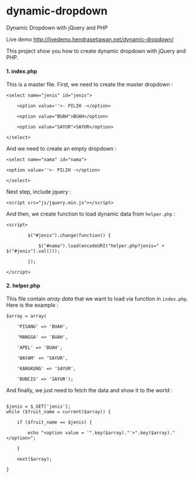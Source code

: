 # dynamic-dropdown
Dynamic Dropdown with jQuery and PHP

Live demo http://livedemo.hendrasetiawan.net/dynamic-dropdown/

This project show you how to create dynamic dropdown with jQuery and PHP.

<h4>1. index.php</h4>
This is a master file. First, we need to create the master dropdown :
<pre><code>&lt;select name=&quot;jenis&quot; id=&quot;jenis&quot;&gt;<br />
&nbsp;&nbsp; &nbsp;&lt;option value=&#39;&#39;&gt;- PILIH -&lt;/option&gt;<br />
&nbsp;&nbsp; &nbsp;&lt;option value=&quot;BUAH&quot;&gt;BUAH&lt;/option&gt;<br />
&nbsp;&nbsp; &nbsp;&lt;option value=&quot;SAYUR&quot;&gt;SAYUR&lt;/option&gt;<br />
&lt;/select&gt;
</code></pre>

And we need to create an empty dropdown :
<pre><code>&lt;select name=&quot;nama&quot; id=&quot;nama&quot;&gt;<br />
&lt;option value=&#39;&#39;&gt;- PILIH -&lt;/option&gt;<br />
&lt;/select&gt;
</code></pre>

Next step, include jquery :
<pre><code>&lt;script src=&quot;js/jquery.min.js&quot;&gt;&lt;/script&gt;</code></pre>

And then, we create function to load dynamic data from <code>helper.php</code> :

<pre><code>&lt;script&gt;<br />
&nbsp;&nbsp; &nbsp;&nbsp;&nbsp; &nbsp;$(&quot;#jenis&quot;).change(function() {<br />
&nbsp;&nbsp; &nbsp;&nbsp;&nbsp; &nbsp;&nbsp;&nbsp; &nbsp;$(&quot;#nama&quot;).load(encodeURI(&quot;helper.php?jenis=&quot; + $(&quot;#jenis&quot;).val()));<br />
&nbsp;&nbsp; &nbsp;&nbsp;&nbsp; &nbsp;});<br />
&lt;/script&gt;
</code></pre>

<h4>2. helper.php</h4>
This file contain <i>array data</i> that we want to load via function in <code>index.php</code>. Here is the example :
<pre><code>$array = array(<br />
&nbsp; &nbsp; &#39;PISANG&#39; =&gt; &#39;BUAH&#39;,<br />
&nbsp; &nbsp; &#39;MANGGA&#39; =&gt; &#39;BUAH&#39;,<br />
&nbsp; &nbsp; &#39;APEL&#39; =&gt; &#39;BUAH&#39;,<br />
&nbsp; &nbsp; &#39;BAYAM&#39; =&gt; &#39;SAYUR&#39;,<br />
&nbsp; &nbsp; &#39;KANGKUNG&#39; =&gt; &#39;SAYUR&#39;,<br />
&nbsp; &nbsp; &#39;BUNCIS&#39; =&gt; &#39;SAYUR&#39;);
</code></pre>

And finally, we just need to fetch the data and show it to the world :
<pre><code>
$jenis = $_GET['jenis'];
while ($fruit_name = current($array)) {<br />
&nbsp; &nbsp; if ($fruit_name == $jenis) {<br />
&nbsp; &nbsp; &nbsp; &nbsp; echo &quot;&lt;option value = &#39;&quot;.key($array).&quot;&#39;&gt;&quot;.key($array).&quot;&lt;/option&gt;&quot;;<br />
&nbsp; &nbsp; }<br />
&nbsp; &nbsp; next($array);<br />
}
</code></pre>
